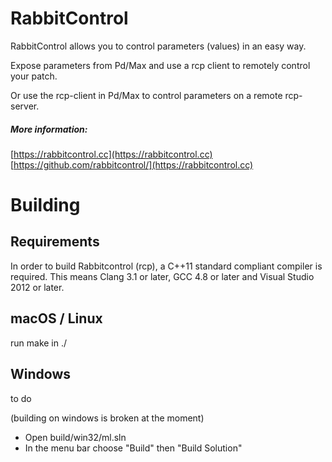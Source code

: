 # RabbitControl

RabbitControl allows you to control parameters (values) in an easy way.

Expose parameters from Pd/Max and use a rcp client to remotely control your patch.

Or use the rcp-client in Pd/Max to control parameters on a remote rcp-server.

##### More information:

[https://rabbitcontrol.cc](https://rabbitcontrol.cc)  
[https://github.com/rabbitcontrol/](https://rabbitcontrol.cc)


# Building

## Requirements

In order to build Rabbitcontrol (rcp), a C++11 standard compliant compiler is required. This means Clang 3.1 or later, GCC 4.8 or later and Visual Studio 2012 or later.

## macOS / Linux
run make in ./

## Windows
to do

(building on windows is broken at the moment)

- Open build/win32/ml.sln
- In the menu bar choose "Build" then "Build Solution"
